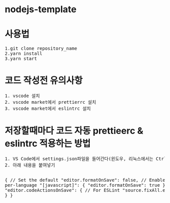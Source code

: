 # nodejs-template
<h1>사용법</h1>
<pre>
1.git clone repository_name
2.yarn install
3.yarn start
</pre>

<h1>코드 작성전 유의사항</h1>
<pre>
1. vscode 설치
2. vscode market에서 prettierrc 설치
3. vscode market에서 eslintrc 설치
</pre>

<h1>저장할때마다 코드 자동 prettieerc & eslintrc 적용하는 방법</h1>
<pre>
1. VS Code에서 settings.json파일을 들어간다(윈도우, 리눅스에서는 Ctrl + ,, 맥에서는 Cmd + , 를 누르고 오른쪽 위에 작은 문서 아이콘 누르면 settings.json 볼 수 있음)
2. 아래 내용을 붙여넣기

{
    // Set the default
    "editor.formatOnSave": false,
    // Enable per-language
    "[javascript]": {
        "editor.formatOnSave": true
    },
    "editor.codeActionsOnSave": {
        // For ESLint
        "source.fixAll.eslint": true
    }
}
</pre>

